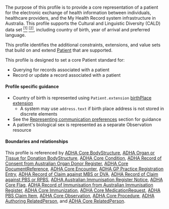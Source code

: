 The purpose of this profile is to provide a core representation of a patient for the electronic exchange of health information between individuals, healthcare providers, and the My Health Record system infrastructure in Australia. This profile supports the Cultural and Linguistic Diversity (CALD) data set [<sup>[1]</sup>](https://www.abs.gov.au/AUSSTATS/abs@.nsf/Latestproducts/1289.0Main%20Features11999) [<sup>[2]</sup>](https://meteor.aihw.gov.au/content/index.phtml/itemId/491352), including country of birth, year of arrival and preferred language.

This profile identifies the additional constraints, extensions, and value sets that build on and extend [Patient](http://hl7.org/fhir/R4/patient.html) that are supported. 

This profile is designed to set a core Patient standard for:
* Querying for records associated with a patient
* Record or update a record associated with a patient


#### Profile specific guidance
- Country of birth is represented using `Patient.extension` [birthPlace extension](http://hl7.org/fhir/R4/extension-patient-birthplace.html)
  - A system may use `address.text` if birth place address is not stored in discrete elements
- See the [Representing communication preferences](guidance.html#representing-communication-preferences) section for guidance
- A patient's biological sex is represented as a separate Observation resource


#### Boundaries and relationships
This profile is referenced by 
[ADHA Core BodyStructure](StructureDefinition-dh-bodystructure-core-1.html), 
[ADHA Organ or Tissue for Donation BodyStructure](StructureDefinition-dh-bodystructure-aodr-1.html), 
[ADHA Core Condition](StructureDefinition-dh-condition-core-1.html), 
[ADHA Record of Consent from Australian Organ Donor Register](StructureDefinition-dh-consent-aodr-1.html), 
[ADHA Core DocumentReference](StructureDefinition-dh-documentreference-core-1.html), 
[ADHA Core Encounter](StructureDefinition-dh-encounter-core-1.html), 
[ADHA GP Practice Registration Entry](StructureDefinition-dh-episodeofcare-mymedicare-1.html), 
[ADHA Record of Claim against MBS or DVA](StructureDefinition-dh-explanationofbenefit-medicare-mbs-1.html),
[ADHA Record of Claim against PBS or RPBS](StructureDefinition-dh-explanationofbenefit-medicare-pbs-1.html), 
[ADHA Australian Immunisation Register Notice](StructureDefinition-dh-flag-air-1.html), 
[ADHA Core Flag](StructureDefinition-dh-flag-core-1.html), 
[ADHA Record of Immunisation from Australian Immunisation Register](StructureDefinition-dh-immunization-air-1.html), 
[ADHA Core Immunization](StructureDefinition-dh-immunization-core-1.html), 
[ADHA Core MedicationRequest](StructureDefinition-dh-medicationrequest-core-1.html), 
[ADHA PBS Claim Item](StructureDefinition-dh-medicationrequest-pbs-claim-1.html), 
[ADHA Core Observation](StructureDefinition-dh-observation-core-1.html), 
[ADHA Core Procedure](StructureDefinition-dh-procedure-core-1.html), 
[ADHA Authoring RelatedPerson](StructureDefinition-dh-relatedperson-author-1.html), and
[ADHA Core RelatedPerson](StructureDefinition-dh-relatedperson-core-1.html).
 